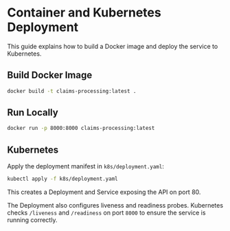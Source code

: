 # Container and Kubernetes Deployment

This guide explains how to build a Docker image and deploy the service to Kubernetes.

## Build Docker Image
```bash
docker build -t claims-processing:latest .
```

## Run Locally
```bash
docker run -p 8000:8000 claims-processing:latest
```

## Kubernetes
Apply the deployment manifest in `k8s/deployment.yaml`:
```bash
kubectl apply -f k8s/deployment.yaml
```
This creates a Deployment and Service exposing the API on port 80.

The Deployment also configures liveness and readiness probes. Kubernetes
checks `/liveness` and `/readiness` on port `8000` to ensure the service is
running correctly.
